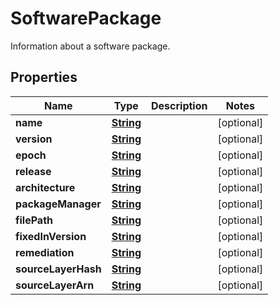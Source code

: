 

# SoftwarePackage

Information about a software package.

## Properties

| Name | Type | Description | Notes |
|------------ | ------------- | ------------- | -------------|
|**name** | [**String**](String.md) |  |  [optional] |
|**version** | [**String**](String.md) |  |  [optional] |
|**epoch** | [**String**](String.md) |  |  [optional] |
|**release** | [**String**](String.md) |  |  [optional] |
|**architecture** | [**String**](String.md) |  |  [optional] |
|**packageManager** | [**String**](String.md) |  |  [optional] |
|**filePath** | [**String**](String.md) |  |  [optional] |
|**fixedInVersion** | [**String**](String.md) |  |  [optional] |
|**remediation** | [**String**](String.md) |  |  [optional] |
|**sourceLayerHash** | [**String**](String.md) |  |  [optional] |
|**sourceLayerArn** | [**String**](String.md) |  |  [optional] |



